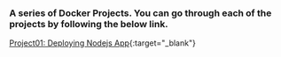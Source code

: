 ### A series of Docker Projects. You can go through each of the projects by following the below link.  



[Project01: Deploying Nodejs App](https://github.com/saeedalig/todo-nodejs-app.git){:target="_blank"}
